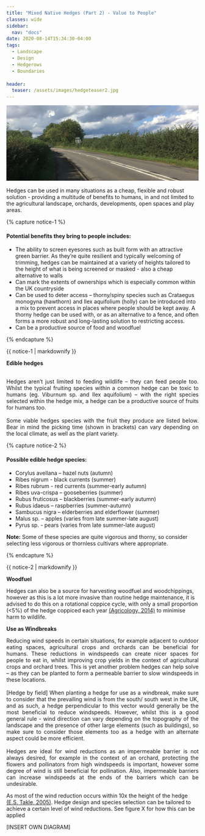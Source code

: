 ```yaml
---
title: "Mixed Native Hedges (Part 2) - Value to People"
classes: wide
sidebar:
  nav: "docs"
date: 2020-08-14T15:34:30-04:00
tags:
  - Landscape
  - Design
  - Hedgerows
  - Boundaries
  
header:
  teaser: /assets/images/hedgeteaser2.jpg
---
```


<img src="/assets/images/hedgeteaser2.jpg" alt="no-alignment">

<p style="text-align: justify;">
  
Hedges can be used in many situations as a cheap, flexible and robust solution - providing a multitude of benefits to humans, in and not limited to the agricultural landscape, orchards, developments, open spaces and play areas.
</p>

{% capture notice-1 %}

#### Potential benefits they bring to people includes:

* The ability to screen eyesores such as built form with an attractive green barrier. As they’re quite resilient and typically welcoming of trimming, hedges can be maintained at a variety of heights tailored to the height of what is being screened or masked - also a cheap alternative to walls
* Can mark the extents of ownerships which is especially common within the UK countryside
* Can be used to deter access – thorny/spiny species such as Crataegus monogyna (hawthorn) and Ilex aquifolium (holly) can be introduced into a mix to prevent access in places where people should be kept away. A thorny hedge can be used with, or as an alternative to a fence, and often forms a more robust and long-lasting solution to restricting access.
* Can be a productive source of food and woodfuel

{% endcapture %}

<div class="notice">
  {{ notice-1 | markdownify }}
</div>


**Edible hedges**

<p style="text-align: justify;">
<br>
Hedges aren’t just limited to feeding wildlife – they can feed people too. Whilst the typical fruiting species within a common hedge can be toxic to humans (eg. Viburnum sp. and Ilex aquifolium) – with the right species selected within the hedge mix, a hedge can be a productive source of fruits for humans too.
<br><br>
Some viable hedges species with the fruit they produce are listed below. Bear in mind the picking time (shown in brackets) can vary depending on the local climate, as well as the plant variety.

</p>

{% capture notice-2 %}
#### Possible edible hedge species:

* Corylus avellana – hazel nuts (autumn)
* Ribes nigrum - black currents (summer)
* Ribes rubrum - red currents (summer-early autumn)
* Ribes uva-crispa – gooseberries (summer)
* Rubus fruticosus – blackberries (summer-early autumn)
* Rubus idaeus – raspberries (summer-autumn)
* Sambucus nigra – elderberries and elderflower (summer)
* Malus sp. – apples (varies from late summer-late august)
* Pyrus sp. - pears (varies from late summer-late august)

**Note:** Some of these species are quite vigorous and thorny, so consider selecting less vigorous or thornless cultivars where appropriate. 

{% endcapture %}

<div class="notice">
  {{ notice-2 | markdownify }}
</div>



**Woodfuel**
<br>


Hedges can also be a source for harvesting woodfuel and woodchippings, however as this is a lot more invasive than routine hedge maintenance, it is advised to do this on a rotational coppice cycle, with only a small proportion (<5%) of the hedge coppiced each year [(Agricology, 2014)][agri-refi] to minimise harm to wildlife.


[agri-refi]: https://www.agricology.co.uk/resources/wood-fuel-hedges

**Use as Windbreaks**
<br>

<p style="text-align: justify;">
Reducing wind speeds in certain situations, for example adjacent to outdoor eating spaces, agricultural crops and orchards can be beneficial for humans. These reductions in windspeeds can create nicer spaces for people to eat in, whilst improving crop yields in the context of agricultural crops and orchard trees. This is yet another problem hedges can help solve – as they can be planted to form a permeable barrier to slow windspeeds in these locations.
<br><br>
[Hedge by field]
When planting a hedge for use as a windbreak, make sure to consider that the prevailing wind is from the south/ south west in the UK, and as such, a hedge perpendicular to this vector would generally be the most beneficial to reduce windspeeds. However, whilst this is a good general rule - wind direction can vary depending on the topography of the landscape and the presence of other large elements (such as buildings), so make sure to consider those elements too as a hedge with an alternate aspect could be more efficient.
<br><br>
Hedges are ideal for wind reductions as an impermeable barrier is not always desired, for example in the context of an orchard, protecting the flowers and pollinators from high windspeeds is important, however some degree of wind is still beneficial for pollination. Also, impermeable barriers can increase windspeeds at the ends of the barriers which can be undesirable.
</p>

As most of the wind reduction occurs within 10x the height of the hedge [(E.S. Takle, 2005)][takle-ref]. Hedge design and species selection can be tailored to achieve a certain level of wind reductions. See figure X for how this can be applied



[INSERT OWN DIAGRAM]


[takle-ref]: https://www.sciencedirect.com/science/article/pii/B012348530400312X

